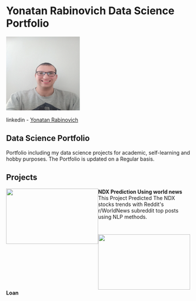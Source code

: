 # Yonatan Rabinovich Data Science Portfolio

<img src="Yonatan.jpg" width="200" height="200"/>

linkedin  - [Yonatan Rabinovich](https://www.linkedin.com/in/%D7%99%D7%95%D7%A0%D7%AA%D7%9F-%D7%A8%D7%91%D7%99%D7%A0%D7%95%D7%91%D7%99%D7%A5-68a391213/)

## Data Science Portfolio
Portfolio including my data science projects for academic, self-learning and hobby purposes.
The Portfolio is updated on a Regular basis.


## Projects

<img align="left" width="250" height="150" src="https://stockprice.com/wp-content/uploads/2019/09/penny-stocks-news.jpg">**NDX Prediction Using world news**
This Project Predicted The NDX stocks trends with Reddit's r/WorldNews subreddit top posts using NLP methods.

# 

<img align="left" width="250" height="150" src="https://stockprice.com/wp-content/uploads/2019/09/penny-stocks-news.jpg">**Loan**
